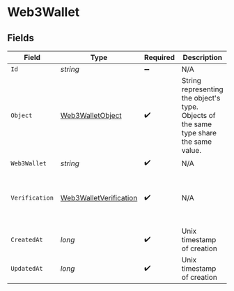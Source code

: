 # Web3Wallet


## Fields

| Field                                                                                   | Type                                                                                    | Required                                                                                | Description                                                                             | Example                                                                                 |
| --------------------------------------------------------------------------------------- | --------------------------------------------------------------------------------------- | --------------------------------------------------------------------------------------- | --------------------------------------------------------------------------------------- | --------------------------------------------------------------------------------------- |
| `Id`                                                                                    | *string*                                                                                | :heavy_minus_sign:                                                                      | N/A                                                                                     | wallet_id_123                                                                           |
| `Object`                                                                                | [Web3WalletObject](../../Models/Components/Web3WalletObject.md)                         | :heavy_check_mark:                                                                      | String representing the object's type. Objects of the same type share the same value.<br/> | web3_wallet                                                                             |
| `Web3Wallet`                                                                            | *string*                                                                                | :heavy_check_mark:                                                                      | N/A                                                                                     | 0x123456789abcdef                                                                       |
| `Verification`                                                                          | [Web3WalletVerification](../../Models/Components/Web3WalletVerification.md)             | :heavy_check_mark:                                                                      | N/A                                                                                     | {<br/>"status": "verified",<br/>"strategy": "web3_metamask_signature",<br/>"nonce": "nonce_value"<br/>} |
| `CreatedAt`                                                                             | *long*                                                                                  | :heavy_check_mark:                                                                      | Unix timestamp of creation<br/>                                                         | 1609459200                                                                              |
| `UpdatedAt`                                                                             | *long*                                                                                  | :heavy_check_mark:                                                                      | Unix timestamp of creation<br/>                                                         | 1609459200                                                                              |
